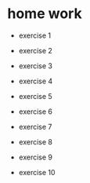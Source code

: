# home work
- exercise 1

- exercise 2

- exercise 3

- exercise 4

- exercise 5

- exercise 6

- exercise 7

- exercise 8

- exercise 9

- exercise 10
